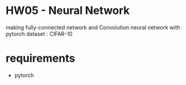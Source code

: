 # HW05 - Neural Network
making fully-connected network and Convolution neural network with pytorch
dataset : CIFAR-10
# requirements
- pytorch